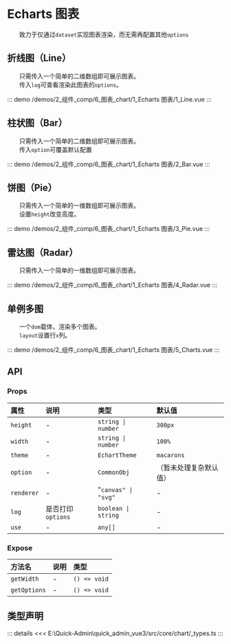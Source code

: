 # Echarts 图表

&emsp;&emsp;致力于仅通过`dataset`实现图表渲染，而无需再配置其他`options`
## 折线图（Line）

&emsp;&emsp;只需传入一个简单的二维数组即可展示图表。  
&emsp;&emsp;传入`log`可查看渲染此图表的`options`。

::: demo 
/demos/2_组件_comp/6_图表_chart/1_Echarts 图表/1_Line.vue
:::
## 柱状图（Bar）

&emsp;&emsp;只需传入一个简单的二维数组即可展示图表。  
&emsp;&emsp;传入`option`可覆盖默认配置

::: demo 
/demos/2_组件_comp/6_图表_chart/1_Echarts 图表/2_Bar.vue
:::
## 饼图（Pie）

&emsp;&emsp;只需传入一个简单的一维数组即可展示图表。  
&emsp;&emsp;设置`height`改变高度。

::: demo 
/demos/2_组件_comp/6_图表_chart/1_Echarts 图表/3_Pie.vue
:::
## 雷达图（Radar）

&emsp;&emsp;只需传入一个简单的一维数组即可展示图表。

::: demo 
/demos/2_组件_comp/6_图表_chart/1_Echarts 图表/4_Radar.vue
:::
## 单例多图

&emsp;&emsp;一个`dom`载体，渲染多个图表。  
&emsp;&emsp;`layout`设置行`x`列。

::: demo 
/demos/2_组件_comp/6_图表_chart/1_Echarts 图表/5_Charts.vue
:::


## API 

### Props

|属性|说明|类型|默认值|
|:---|:---|:---|:---|
|`height`|-|`string \| number`|`300px`|
|`width`|-|`string \| number`|`100%`|
|`theme`|-|`EchartTheme`|`macarons`|
|`option`|-|`CommonObj`|（暂未处理复杂默认值）|
|`renderer`|-|"`canvas" \| "svg"`|-|
|`log`|是否打印`options`|`boolean \| string`|-|
|`use`|-|`any[]`|-|

### Expose

|方法名|说明|类型|
|:---|:---|:---|
|`getWidth`|-|`() => void`|
|`getOptions`|-|`() => void`|


## 类型声明

::: details
<<< E:\Quick-Admin\quick_admin_vue3/src/core/chart/_types.ts
:::  
